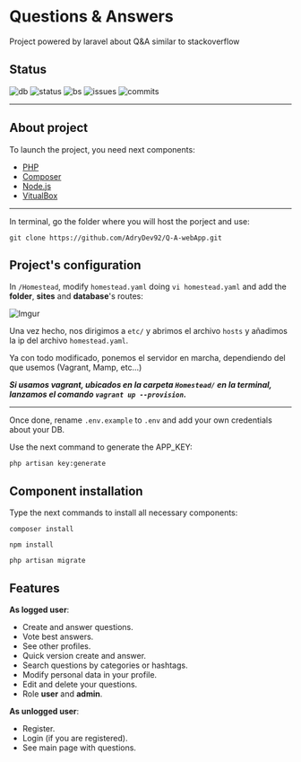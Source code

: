 # Questions & Answers

Project powered by laravel about Q&A similar to stackoverflow

## Status

![db](https://img.shields.io/badge/database-passing-brightgreen.svg) ![status](https://img.shields.io/badge/status-wip-brightgreen.svg) ![bs](https://img.shields.io/badge/version-0.0.9-brightgreen.svg) ![issues](https://img.shields.io/badge/issues-3-orange.svg) ![commits](https://img.shields.io/badge/commits-13-blue.svg)

---

## About project

To launch the project, you need next components:

- [PHP](http://php.net/manual/es/install.php)
- [Composer](https://getcomposer.org/download/) 
- [Node.js](https://nodejs.org/es/)
- [VitualBox](https://www.virtualbox.org/wiki/Downloads)

---
In terminal, go the folder where you will host the porject and use:

```git clone https://github.com/AdryDev92/Q-A-webApp.git```

## Project's configuration

In `/Homestead`, modify `homestead.yaml` doing `vi homestead.yaml` and add the **folder**, **sites** and **database**'s routes:

![Imgur](https://i.imgur.com/1XzrZFH.png)



Una vez hecho, nos dirigimos a `etc/` y abrimos el archivo `hosts` y añadimos la ip  del archivo `homestead.yaml`.

Ya con todo modificado, ponemos el servidor en marcha, dependiendo del que usemos (Vagrant, Mamp, etc...)

**_Si usamos vagrant, ubicados en la carpeta `Homestead/` en la terminal, lanzamos el comando `vagrant up --provision`._**

---

Once done, rename `.env.example` to `.env` and add your own credentials about your DB.

Use the next command to generate the APP_KEY:

`php artisan key:generate`

## Component installation

Type the next commands to install all necessary components:

`composer install`

`npm install`

`php artisan migrate`


## Features

**As logged user**:

- Create and answer questions.
- Vote best answers.
- See other profiles.
- Quick version create and answer.
- Search questions by categories or hashtags.
- Modify personal data in your profile.
- Edit and delete your questions.
- Role **user** and **admin**.

**As unlogged user**:

- Register.
- Login (if you are registered).
- See main page with questions.
